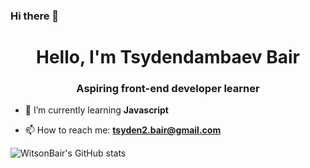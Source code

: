 ### Hi there 👋

<h1 align="center">Hello, I'm Tsydendambaev Bair</h1>
<h3 align="center">Aspiring front-end developer learner</h3>

- 🌱 I’m currently learning **Javascript**

- 📫 How to reach me: **tsyden2.bair@gmail.com**

![WitsonBair's GitHub stats](https://github-readme-stats.vercel.app/api?username=WitsonBair&show_icons=true&theme=tokyonight)

<!--
**WitsonBair/WitsonBair** is a ✨ _special_ ✨ repository because its `README.md` (this file) appears on your GitHub profile.

Here are some ideas to get you started:

- 🔭 I’m currently working on ...
- 🌱 I’m currently learning ...
- 👯 I’m looking to collaborate on ...
- 🤔 I’m looking for help with ...
- 💬 Ask me about ...
- 📫 How to reach me: ...
- 😄 Pronouns: ...
- ⚡ Fun fact: ...
-->
